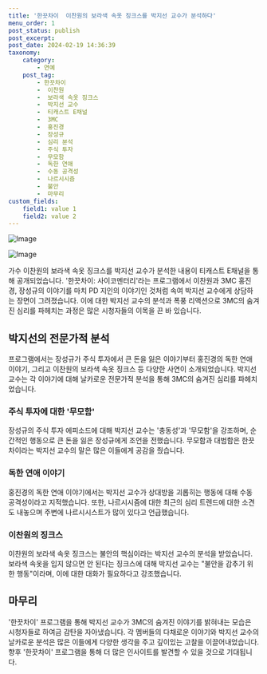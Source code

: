 ```yaml
---
title: '한끗차이  이찬원의 보라색 속옷 징크스를 박지선 교수가 분석하다'
menu_order: 1
post_status: publish
post_excerpt: 
post_date: 2024-02-19 14:36:39
taxonomy:
    category:
        - 연예
    post_tag:
        - 한끗차이
        -  이찬원
        -  보라색 속옷 징크스
        -  박지선 교수
        -  티캐스트 E채널
        -  3MC
        -  홍진경
        -  장성규
        -  심리 분석
        -  주식 투자
        -  무모함
        -  독한 연애
        -  수동 공격성
        -  나르시시즘
        -  불안
        -  마무리
custom_fields:
    field1: value 1
    field2: value 2
---
```


![Image](https://mimgnews.pstatic.net/image/117/2024/02/13/0003806230_001_20240213145801241.jpg?type=w540)

![Image](https://ssl.pstatic.net/mimgnews/image/117/2024/02/13/0003806230_002_20240213145801283.jpg?type=w540)

가수 이찬원의 보라색 속옷 징크스를 박지선 교수가 분석한 내용이 티캐스트 E채널을 통해 공개되었습니다. '한끗차이: 사이코멘터리'라는 프로그램에서 이찬원과 3MC 홍진경, 장성규의 이야기를 마치 PD 지인의 이야기인 것처럼 속여 박지선 교수에게 상담하는 장면이 그려졌습니다. 이에 대한 박지선 교수의 분석과 폭풍 리액션으로 3MC의 숨겨진 심리를 파헤치는 과정은 많은 시청자들의 이목을 끈 바 있습니다.
## 박지선의 전문가적 분석
프로그램에서는 장성규가 주식 투자에서 큰 돈을 잃은 이야기부터 홍진경의 독한 연애 이야기, 그리고 이찬원의 보라색 속옷 징크스 등 다양한 사연이 소개되었습니다. 박지선 교수는 각 이야기에 대해 날카로운 전문가적 분석을 통해 3MC의 숨겨진 심리를 파헤치었습니다. 
### 주식 투자에 대한 '무모함'
장성규의 주식 투자 에피소드에 대해 박지선 교수는 '충동성'과 '무모함'을 강조하며, 순간적인 행동으로 큰 돈을 잃은 장성규에게 조언을 전했습니다. 무모함과 대범함은 한끗 차이라는 박지선 교수의 말은 많은 이들에게 공감을 줬습니다.
### 독한 연애 이야기
홍진경의 독한 연애 이야기에서는 박지선 교수가 상대방을 괴롭히는 행동에 대해 수동 공격성이라고 지적했습니다. 또한, 나르시시즘에 대한 최근의 심리 트렌드에 대한 소견도 내놓으며 주변에 나르시시스트가 많이 있다고 언급했습니다.
### 이찬원의 징크스
이찬원의 보라색 속옷 징크스는 불안의 핵심이라는 박지선 교수의 분석을 받았습니다. 보라색 속옷을 입지 않으면 안 된다는 징크스에 대해 박지선 교수는 "불안을 감추기 위한 행동"이라며, 이에 대한 대화가 필요하다고 강조했습니다.
## 마무리
'한끗차이' 프로그램을 통해 박지선 교수가 3MC의 숨겨진 이야기를 밝혀내는 모습은 시청자들로 하여금 감탄을 자아냈습니다. 각 멤버들의 다채로운 이야기와 박지선 교수의 날카로운 분석은 많은 이들에게 다양한 생각을 주고 깊이있는 고찰을 이끌어내었습니다. 향후 '한끗차이' 프로그램을 통해 더 많은 인사이트를 발견할 수 있을 것으로 기대됩니다.
